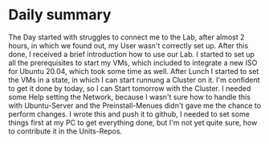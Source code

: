 # Daily summary
The Day started with struggles to connect me to the Lab, after almost 2 hours, in which we found out, my User wasn't correctly set up. After this done, I received a brief introduction how to use our Lab.
I started to set up all the prerequisites to start my VMs, which included to integrate a new ISO for Ubuntu 20.04, which took some time as well.
After Lunch I started to set the VMs in a state, in which I can start runnung a Cluster on it. I'm confident to get it done by today, so I can Start tomorrow with the Cluster.
I needed some Help setting the Network, because I wasn't sure how to handle this with Ubuntu-Server and the Preinstall-Menues didn't gave me the chance to perform changes.
I wrote this and push it to github, I needed to set some things first at my PC to get everything done, but I'm not yet quite sure, how to contribute it in the Units-Repos.